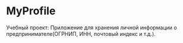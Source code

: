 # MyProfile
Учебный проект: Приложение для хранения личной информации о предпринимателе(ОГРНИП, ИНН, почтовый индекс и т.д.).
